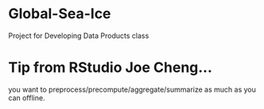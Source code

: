 # Global-Sea-Ice
Project for Developing Data Products class

# Tip from RStudio Joe Cheng...
you want to preprocess/precompute/aggregate/summarize as much as you can offline.
